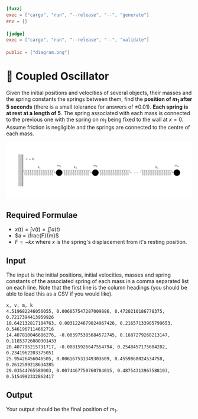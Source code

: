 ```toml
[fuzz]
exec = ["cargo", "run", "--release", "--", "generate"]
env = {}

[judge]
exec = ["cargo", "run", "--release", "--", "validate"]

public = ["diagram.png"]
```

# 📏 Coupled Oscillator
Given the initial positions and velocities of several objects, their masses and the spring constants the springs between them, find the **position of $m_1$ after 5 seconds** (there is a small tolerance for answers of ±0.01). **Each spring is at rest at a length of 5**. The spring associated with each mass is connected to the previous one with the spring on $m_1$ being fixed to the wall at $x = 0$. Assume friction is negligible and the springs are connected to the centre of each mass.

![diagram](diagram.png)

## Required Formulae 
* $x(t) = \int v(t) = \iint a(t)$
* $a = \frac{F}{m}$
* $F = -kx$ where $x$ is the spring's displacement from it's resting position.


## Input
The input is the initial positions, initial velocities, masses and spring constants of the associated spring of each mass in a comma separated list on each line. Note that the first line is the column headings (you should be able to load this as a CSV if you would like).
```
x, v, m, k
4.519682246056055, 0.006057547287009886, 0.4720210186778375, 0.7217394413959926
10.642132817104763, 0.0031224679024967426, 0.21657133905799653, 0.5461967114662716
14.487810046686276, -0.003975385684572745, 0.1687279268213147, 0.11853726080301433
20.407795215731717, -0.00815926647554794, 0.2548457175604282, 0.2341962203375051
25.95426456046505, 0.006167531349303609, 0.4559868024534758, 0.2612599218634285
29.03544765580003, 0.0074467750760784015, 0.48754313967588103, 0.5154992332862417
```

## Output
Your output should be the final position of $m_1$.

